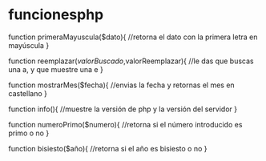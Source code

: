 # funcionesphp
function primeraMayuscula($dato){
    //retorna el dato con la primera letra en mayúscula
}

function reemplazar($valorBuscado,$valorReemplazar){
    //le das que buscas una a, y que muestre una e
}

function mostrarMes($fecha){
    //envias la fecha y retornas el mes en castellano
}

function info(){
    //muestre la versión de php y la versión del servidor
}

function numeroPrimo($numero){
    //retorna si el número introducido es primo o no
}

function bisiesto($año){
    //retorna si el año es bisiesto o no
}
